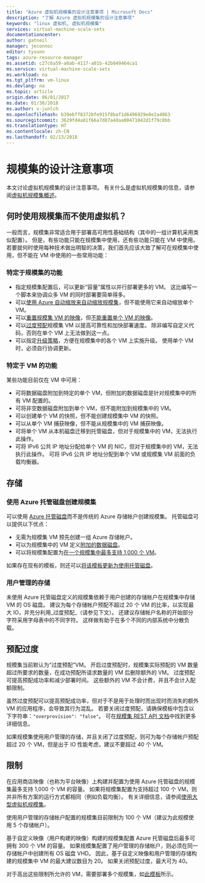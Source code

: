 ```yaml
---
title: "Azure 虚拟机规模集的设计注意事项 | Microsoft Docs"
description: "了解 Azure 虚拟机规模集的设计注意事项"
keywords: "linux 虚拟机, 虚拟机规模集"
services: virtual-machine-scale-sets
documentationcenter: 
author: gatneil
manager: jeconnoc
editor: tysonn
tags: azure-resource-manager
ms.assetid: c27c6a59-a0ab-4117-a01b-42b049464ca1
ms.service: virtual-machine-scale-sets
ms.workload: na
ms.tgt_pltfrm: vm-linux
ms.devlang: na
ms.topic: article
origin.date: 06/01/2017
ms.date: 01/30/2018
ms.author: v-junlch
ms.openlocfilehash: b39ebff8372bfe915f8baf1d6496929e8e2a4863
ms.sourcegitcommit: 3629fd4a81f66a7d87a4daa00471042d1f79c8bb
ms.translationtype: HT
ms.contentlocale: zh-CN
ms.lasthandoff: 02/13/2018
---
```

# <a name="design-considerations-for-scale-sets"></a>规模集的设计注意事项
本文讨论虚拟机规模集的设计注意事项。 有关什么是虚拟机规模集的信息，请参阅[虚拟机规模集概述](virtual-machine-scale-sets-overview.md)。

## <a name="when-to-use-scale-sets-instead-of-virtual-machines"></a>何时使用规模集而不使用虚拟机？
一般而言，规模集非常适合用于部署高可用性基础结构（其中的一组计算机采用类似配置）。 但是，有些功能只能在规模集中使用，还有些功能只能在 VM 中使用。 若要就何时使用每种技术做出明智的决策，我们首先应该大致了解可在规模集中使用，但不能在 VM 中使用的一些常用功能：

### <a name="scale-set-specific-features"></a>特定于规模集的功能

- 指定规模集配置后，可以更新“容量”属性以并行部署更多的 VM。 这比编写一个脚本来协调众多 VM 的同时部署要简单得多。
- 可以[使用 Azure 自动缩放来自动缩放规模集](./virtual-machine-scale-sets-autoscale-overview.md)，但不能使用它来自动缩放单个 VM。
- 可以[重置规模集 VM 的映像](https://docs.microsoft.com/rest/api/virtualmachinescalesets/manage-a-vm)，但[不能重置单个 VM 的映像](https://docs.microsoft.com/rest/api/compute/virtualmachines)。
- 可以[过度预配](./virtual-machine-scale-sets-design-overview.md)规模集 VM 以提高可靠性和加快部署速度。 除非编写自定义代码，否则在单个 VM 上无法做到这一点。
- 可以指定[升级策略](./virtual-machine-scale-sets-upgrade-scale-set.md)，方便在规模集中的各个 VM 上实施升级。 使用单个 VM 时，必须自行协调更新。

### <a name="vm-specific-features"></a>特定于 VM 的功能

某些功能目前仅在 VM 中可用：

- 可将数据磁盘附加到特定的单个 VM，但附加的数据磁盘是针对规模集中的所有 VM 配置的。
- 可将非空数据磁盘附加到单个 VM，但不能附加到规模集中的 VM。
- 可以创建单个 VM 的快照，但不能创建规模集中 VM 的快照。
- 可以从单个 VM 捕获映像，但不能从规模集中的 VM 捕获映像。
- 可将单个 VM 从本机磁盘迁移到托管磁盘，但对于规模集中的 VM，无法执行此操作。
- 可将 IPv6 公共 IP 地址分配给单个 VM 的 NIC，但对于规模集中的 VM，无法执行此操作。 可将 IPv6 公共 IP 地址分配到单个 VM 或规模集 VM 前面的负载均衡器。

## <a name="storage"></a>存储

### <a name="scale-sets-with-azure-managed-disks"></a>使用 Azure 托管磁盘创建规模集
可以使用 [Azure 托管磁盘](../virtual-machines/windows/managed-disks-overview.md)而不是传统的 Azure 存储帐户创建规模集。 托管磁盘可以提供以下优点：
- 无需为规模集 VM 预先创建一组 Azure 存储帐户。
- 可以为规模集中的 VM 定义[附加的数据磁盘](virtual-machine-scale-sets-attached-disks.md)。
- 可以将规模集配置为[在一个规模集中最多支持 1,000 个 VM](virtual-machine-scale-sets-placement-groups.md)。 

如果存在现有的模板，则还可以[将该模板更新为使用托管磁盘](virtual-machine-scale-sets-convert-template-to-md.md)。

### <a name="user-managed-storage"></a>用户管理的存储
未使用 Azure 托管磁盘定义的规模集依赖于用户创建的存储帐户在规模集中存储 VM 的 OS 磁盘。 建议为每个存储帐户预配不超过 20 个 VM 的比率，以实现最大 IO，并充分利用_过度预配_（请参见下文）。 还建议存储帐户名称的开始部分字符采用字母表中的不同字符。 这样做有助于在多个不同的内部系统中分散负载。 


## <a name="overprovisioning"></a>预配过度
规模集当前默认为“过度预配”VM。 开启过度预配时，规模集实际预配的 VM 数量超过所要求的数量，在成功预配所请求数量的 VM 后删除额外的 VM。 过度预配可提高预配成功率和减少部署时间。 这些额外的 VM 不会计费，并且不会计入配额限制。

虽然过度预配可以提高预配成功率，但对于不是用于处理时而出现时而消失的额外 VM 的应用程序，会导致其行为混乱。 若要关闭过度预配，请确保模板中包含以下字符串：`"overprovision": "false"`。 可在[规模集 REST API 文档](https://docs.microsoft.com/rest/api/virtualmachinescalesets/create-or-update-a-set)中找到更多详细信息。

如果规模集使用用户管理的存储，并且关闭了过度预配，则可为每个存储帐户预配超过 20 个 VM，但是出于 IO 性能考虑，建议不要超过 40 个 VM。 

## <a name="limits"></a>限制
在应用商店映像（也称为平台映像）上构建并配置为使用 Azure 托管磁盘的规模集最多支持 1,000 个 VM 的容量。 如果将规模集配置为支持超过 100 个 VM，则并非所有方案的运行方式都相同（例如负载均衡）。 有关详细信息，请参阅[使用大型虚拟机规模集](virtual-machine-scale-sets-placement-groups.md)。 

使用用户管理的存储帐户配置的规模集目前限制为 100 个 VM（建议为此规模使用 5 个存储帐户）。

基于自定义映像（用户构建的映像）构建的规模集配置 Azure 托管磁盘后最多可拥有 300 个 VM 的容量。 如果规模集配置了用户管理的存储帐户，则必须在同一存储帐户中创建所有 OS 磁盘 VHD。 因此，基于自定义映像和用户管理的存储构建的规模集中 VM 的最大建议数目为 20。 如果关闭预配过度，最大可为 40。

对于高出这些限制所允许的 VM，需要部署多个规模集，如[此模板](https://github.com/Azure/azure-quickstart-templates/tree/master/301-custom-images-at-scale)所示。

<!--Update_Description: wording update -->
